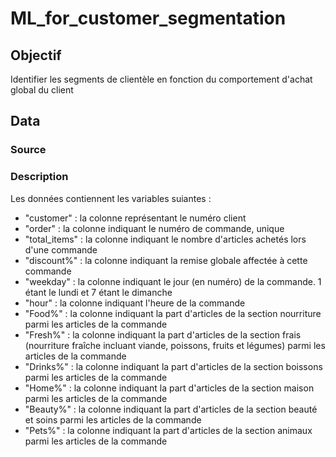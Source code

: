 # ML_for_customer_segmentation

## Objectif
Identifier les segments de clientèle en fonction du comportement d'achat global du client

## Data
### Source

### Description
Les données contiennent les variables suiantes :
* "customer" : la colonne représentant le numéro client 
* "order" : la colonne indiquant le numéro de commande, unique 
* "total_items" : la colonne indiquant le nombre d'articles achetés lors d'une commande 
* "discount%" : la colonne indiquant la remise globale affectée à cette commande
* "weekday" : la colonne indiquant le jour (en numéro) de la commande. 1 étant le lundi et 7 étant le dimanche
* "hour" : la colonne indiquant l'heure de la commande 
* "Food%" : la colonne indiquant la part d'articles de la section nourriture parmi les articles de la commande 
* "Fresh%" : la colonne indiquant la part d'articles de la section frais (nourriture fraîche incluant viande, poissons, fruits et légumes) parmi les articles de la commande 
* "Drinks%" : la colonne indiquant la part d'articles de la section boissons parmi les articles de la commande 
* "Home%" : la colonne indiquant la part d'articles de la section maison parmi les articles de la commande 
* "Beauty%" : la colonne indiquant la part d'articles de la section beauté et soins parmi les articles de la commande 
* "Pets%" : la colonne indiquant la part d'articles de la section animaux parmi les articles de la commande 


